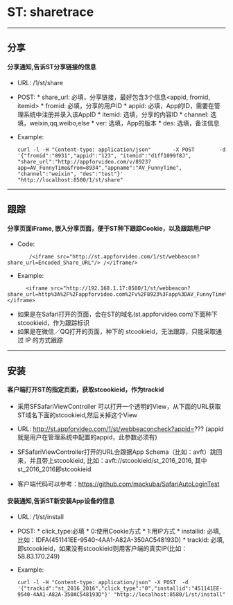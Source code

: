 # ST: sharetrace

---

## 分享
#### 分享通知,告诉ST分享链接的信息
* URL:  /1/st/share
* POST: 
          * share_url: 必填，分享链接，最好包含3个信息<appid, fromid, itemid>
          * fromid:    必填，分享的用户ID
          * appid:     必填，App的ID，需要在管理系统中注册并录入该AppID
          * itemid:    选填，分享的内容ID
          * channel:   选填，weixin,qq,weibo,else
          * ver:       选填，App的版本
          * des:       选填，备注信息
* Example: 

      curl -l -H "Content-type: application/json"       -X POST        -d '{"fromid":"8931","appid":"123", "itemid":"d1ff1099f8J", "share_url":"http://appforvideo.com/v/8923?app=AV_FunnyTime&from=8934","appname":"AV_FunnyTime", "channel":"weixin", "des":"test"}'            "http://localhost:8580/1/st/share"


---

## 跟踪 
#### 分享页面iFrame, 嵌入分享页面，便于ST种下跟踪Cookie，以及跟踪用户IP
* Code:
```
       /<iframe src="http://st.appforvideo.com/1/st/webbeacon?share_url=Encoded_Share_URL"/> /</iframe/>
```
* Example: 
```
      <iframe src="http://192.168.1.17:8580/1/st/webbeacon?share_url=http%3A%2F%2Fappforvideo.com%2Fv%2F8923%3Fapp%3DAV_FunnyTime%26from%3D8934"></iframe>
```
        
        
* 如果是在Safari打开的页面，会在ST的域名(st.appforvideo.com)下面种下stcookieid，作为跟踪标识
* 如果是在微信／QQ打开的页面，种下的 stcookieid，无法跟踪，只能采取通过 IP 的方式跟踪


---

## 安装

#### 客户端打开ST的指定页面，获取stcookieid，作为trackid
* 采用SFSafariViewController 可以打开一个透明的View，从下面的URL获取ST域名下面的stcookieid,然后关掉这个View
 
* URL: http://st.appforvideo.com/1/st/webbeaconcheck?appid=??? (appid就是用户在管理系统中配置的appid，此参数必须有)

* SFSafariViewController打开的URL会跟据App Schema（比如：avft）跳回来，并且带上stcookieid, 比如：avft://stcookieid/st_2016_2016, 其中st_2016_2016即stcookieid


* 客户端代码可以参考：<https://github.com/mackuba/SafariAutoLoginTest>


#### 安装通知,告诉ST新安装App设备的信息
* URL:  /1/st/install
* POST: 
      * click_type:必填 
                       * 0:使用Cookie方式
                       * 1:用IP方式
      * installid: 必填,比如：IDFA(451141EE-9540-4AA1-A82A-350AC548193D) 
      * trackid:   必填,即stcookieid，如果没有stcookieid则用客户端的真实IP(比如：58.83.170.249)
      
* Example: 

      curl -l -H "Content-type: application/json" -X POST  -d '{"trackid":"st_2016_2016","click_type":"0","installid":"451141EE-9540-4AA1-A82A-350AC548193D"}' "http://localhost:8580/1/st/install"

